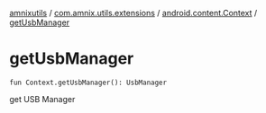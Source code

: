 [amnixutils](../../index.md) / [com.amnix.utils.extensions](../index.md) / [android.content.Context](index.md) / [getUsbManager](./get-usb-manager.md)

# getUsbManager

`fun Context.getUsbManager(): UsbManager`

get USB Manager

